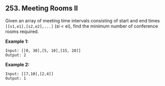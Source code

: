 ## 253. Meeting Rooms II

Given an array of meeting time intervals consisting of start and end times `[[s1,e1],[s2,e2],...]` (si < ei), find the minimum number of conference rooms required.

**Example 1:**
```
Input: [[0, 30],[5, 10],[15, 20]]
Output: 2
```

**Example 2:**
```
Input: [[7,10],[2,4]]
Output: 1
```